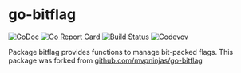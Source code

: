 # go-bitflag

[![GoDoc](https://godoc.org/github.com/weathersource/go-bitflag?status.svg)](https://godoc.org/github.com/weathersource/go-bitflag)
[![Go Report Card](https://goreportcard.com/badge/github.com/weathersource/go-bitflag)](https://goreportcard.com/report/github.com/weathersource/go-bitflag)
[![Build Status](https://travis-ci.org/weathersource/go-bitflag.svg)](https://travis-ci.org/weathersource/go-bitflag)
[![Codevov](https://codecov.io/gh/weathersource/go-bitflag/branch/master/graphs/badge.svg)](https://codecov.io/gh/weathersource/go-bitflag)

Package bitflag provides functions to manage bit-packed flags. This package
was forked from [github.com/mvpninjas/go-bitflag](https://github.com/mvpninjas/go-bitflag)
